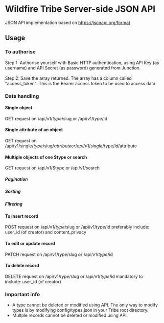 # Wildfire Tribe Server-side JSON API
JSON API implementation based on https://jsonapi.org/format

## Usage

### To authorise
Step 1: Authorise yourself with Basic HTTP authentication, using API Key (as username) and API Secret (as password) generated from Junction.<br><br>
Step 2: Save the array returned. The array has a column called "access_token". This is the Bearer access token to be used to access data.

### Data handling

#### Single object
GET request on /api/v1/$type/$slug or /api/v1/$type/$id

#### Single attribute of an object
GET request on /api/v1/single/$type/$slug/$attribute or /api/v1/single/$type/$id/$attribute

#### Multiple objects of one $type or search
GET request on /api/v1/$type or /api/v1/search

##### Pagination

##### Sorting

##### Filtering

#### To insert record
POST request on /api/v1/$type/$slug or /api/v1/$type/$id
preferably include: user_id (of creator) and content_privacy

#### To edit or update record
PATCH request on /api/v1/$type/$slug or /api/v1/$type/$id

#### To delete record
DELETE request on /api/v1/$type/$slug or /api/v1/$type/$id
mandatory to include: user_id (of creator)

### Important info
- A type cannot be deleted or modified using API. The only way to modify types is by modifying config/types.json in your Tribe root directory.
- Multple records cannot be deleted or modified using API.